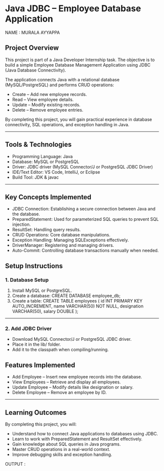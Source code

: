 # Java JDBC – Employee Database Application

NAME : MURALA AYYAPPA

## Project Overview

This project is part of a Java Developer Internship task. The objective is to build a simple Employee Database Management Application using JDBC (Java Database Connectivity).

The application connects Java with a relational database (MySQL/PostgreSQL) and performs CRUD operations:

* Create – Add new employee records.
* Read – View employee details.
* Update – Modify existing records.
* Delete – Remove employee entries.

By completing this project, you will gain practical experience in database connectivity, SQL operations, and exception handling in Java.

---

## Tools & Technologies

* Programming Language: Java
* Database: MySQL or PostgreSQL
* Driver: JDBC driver (MySQL Connector/J or PostgreSQL JDBC Driver)
* IDE/Text Editor: VS Code, IntelliJ, or Eclipse
* Build Tool: JDK & javac

---

## Key Concepts Implemented

* JDBC Connection: Establishing a secure connection between Java and the database.
* PreparedStatement: Used for parameterized SQL queries to prevent SQL injection.
* ResultSet: Handling query results.
* CRUD Operations: Core database manipulations.
* Exception Handling: Managing SQLExceptions effectively.
* DriverManager: Registering and managing drivers.
* Auto-Commit: Controlling database transactions manually when needed.


## Setup Instructions

### 1. Database Setup

1. Install MySQL or PostgreSQL.
2. Create a database:
   CREATE DATABASE employee_db;
3. Create a table:
   CREATE TABLE employees (
   id INT PRIMARY KEY AUTO_INCREMENT,
   name VARCHAR(50) NOT NULL,
   designation VARCHAR(50),
   salary DOUBLE
   );

---

### 2. Add JDBC Driver

* Download MySQL Connector/J or PostgreSQL JDBC driver.
* Place it in the lib/ folder.
* Add it to the classpath when compiling/running.



## Features Implemented

* Add Employee – Insert new employee records into the database.
* View Employees – Retrieve and display all employees.
* Update Employee – Modify details like designation or salary.
* Delete Employee – Remove an employee by ID.

---

## Learning Outcomes

By completing this project, you will:

* Understand how to connect Java applications to databases using JDBC.
* Learn to work with PreparedStatement and ResultSet effectively.
* Gain knowledge about SQL queries in Java programs.
* Master CRUD operations in a real-world context.
* Improve debugging skills and exception handling.

OUTPUT : 
